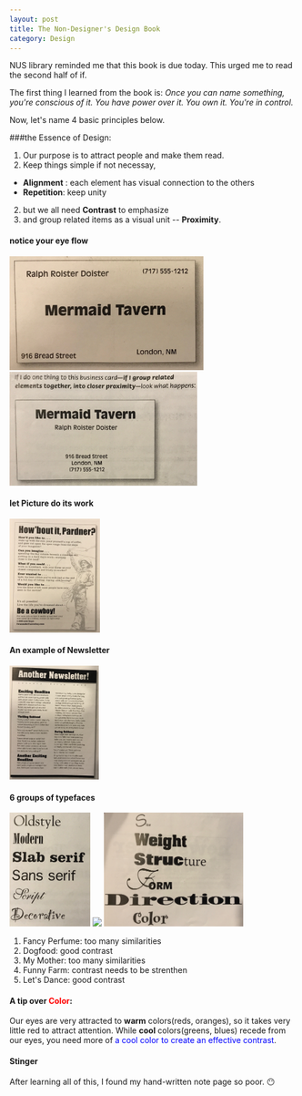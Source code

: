 ```yaml
---
layout: post
title: The Non-Designer's Design Book
category: Design
--- 
```


NUS library reminded me that this book is due today. This urged me to read the second half of if.

The first thing I learned from the book is:
*Once you can name something, you're conscious of it. You have power over it. You own it. You're in control.*

Now, let's name 4 basic principles below.

###the Essence of Design:
1. Our purpose is to attract people and make them read.
2. Keep things simple if not necessay,
- **Alignment** : each element has visual connection to the others
- **Repetition**: keep unity
2. but we all need **Contrast** to emphasize
3. and group related items as a visual unit -- **Proximity**.

#### notice your eye flow
<a name="tag1"><img src="/assets/img/bad_business_card.jpg" height="200"/></a>
<a name="tag1"><img src="/assets/img/good_business_card.jpg" height="200"/></a>

#### let Picture do its work
<a name="tag1"><img src="/assets/img/picture.jpg" height="200"/></a>

#### An example of Newsletter

<a name="tag1"><img src="/assets/img/Newsletter.jpg" height="200"/></a>

#### 6 groups of typefaces

<a name="tag1"><img src="/assets/img/typefaces.jpg" height="200"/></a>
<a name="tag1"><img src="/assets/img/typeface_contrast.jpg" height="200"/></a>
<a name="tag1"><img src="/assets/img/typeface_how_contrast.jpg" height="200"/></a>

1. Fancy Perfume: too many similarities
2. Dogfood: good contrast
3. My Mother: too many similarities
4. Funny Farm: contrast needs to be strenthen
5. Let's Dance: good contrast

#### A tip over <font color="red">Color</font>:

Our eyes are very attracted to **warm** colors(reds, oranges), so it takes very little red to attract attention. While **cool** colors(greens, blues) recede from our eyes, you need more of <font color="blue">a cool color to create an effective contrast</font>.

#### Stinger

After learning all of this, I found my hand-written note page so poor. :no_mouth:












